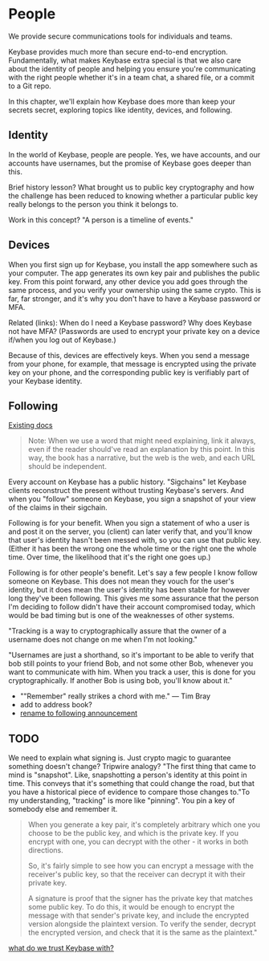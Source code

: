 # People

We provide secure communications tools for individuals and teams.

Keybase provides much more than secure end-to-end encryption. Fundamentally, what makes Keybase extra special is that we also care about the identity of people and helping you ensure you're communicating with the right people whether it's in a team chat, a shared file, or a commit to a Git repo.

In this chapter, we'll explain how Keybase does more than keep your secrets secret, exploring topics like identity, devices, and following.

## Identity

In the world of Keybase, people are people. Yes, we have accounts, and our accounts have usernames, but the promise of Keybase goes deeper than this.

Brief history lesson? What brought us to public key cryptography and how the challenge has been reduced to knowing whether a particular public key really belongs to the person you think it belongs to.

Work in this concept? "A person is a timeline of events."

## Devices

When you first sign up for Keybase, you install the app somewhere such as your computer. The app generates its own key pair and publishes the public key. From this point forward, any other device you add goes through the same process, and you verify your ownership using the same crypto. This is far, far stronger, and it's why you don't have to have a Keybase password or MFA.

Related (links): When do I need a Keybase password? Why does Keybase not have MFA? (Passwords are used to encrypt your private key on a device if/when you log out of Keybase.)

Because of this, devices are effectively keys. When you send a message from your phone, for example, that message is encrypted using the private key on your phone, and the corresponding public key is verifiably part of your Keybase identity.

## Following

[Existing docs](https://keybase.io/docs/server_security/following)

> Note: When we use a word that might need explaining, link it always, even if the reader should've read an explanation by this point. In this way, the book has a narrative, but the web is the web, and each URL should be independent.

Every account on Keybase has a public history. "Sigchains" let Keybase clients reconstruct the present without trusting Keybase's servers. And when you "follow" someone on Keybase, you sign a snapshot of your view of the claims in their sigchain.

Following is for your benefit. When you sign a statement of who a user is and post it on the server, you (client) can later verify that, and you'll know that user's identity hasn't been messed with, so you can use that public key. (Either it has been the wrong one the whole time or the right one the whole time. Over time, the likelihood that it's the right one goes up.)

Following is for other people's benefit. Let's say a few people I know follow someone on Keybase. This does not mean they vouch for the user's identity, but it does mean the user's identity has been stable for however long they've been following. This gives me some assurance that the person I'm deciding to follow didn't have their account compromised today, which would be bad timing but is one of the weaknesses of other systems.

"Tracking is a way to cryptographically assure that the owner of a username does not change on me when I'm not looking."

"Usernames are just a shorthand, so it's important to be able to verify that bob still points to your friend Bob, and not some other Bob, whenever you want to communicate with him. When you track a user, this is done for you cryptographically. If another Bob is using bob, you'll know about it."

* ""Remember" really strikes a chord with me." — Tim Bray
* add to address book?
* [rename to following announcement](https://github.com/keybase/keybase-issues/issues/100#issuecomment-238855386)

## TODO

We need to explain what signing is. Just crypto magic to guarantee something doesn't change? Tripwire analogy? "The first thing that came to mind is "snapshot". Like, snapshotting a person's identity at this point in time. This conveys that it's something that could change the road, but that you have a historical piece of evidence to compare those changes to."To my understanding, "tracking" is more like "pinning". You pin a key of somebody else and remember it.

> When you generate a key pair, it's completely arbitrary which one you choose to be the public key, and which is the private key. If you encrypt with one, you can decrypt with the other - it works in both directions.
>
> So, it's fairly simple to see how you can encrypt a message with the receiver's public key, so that the receiver can decrypt it with their private key.
>
> A signature is proof that the signer has the private key that matches some public key. To do this, it would be enough to encrypt the message with that sender's private key, and include the encrypted version alongside the plaintext version. To verify the sender, decrypt the encrypted version, and check that it is the same as the plaintext."

[what do we trust Keybase with?](https://github.com/keybase/keybase-issues/issues/78)
